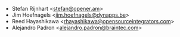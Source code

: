 - Stefan Rijnhart \<<stefan@opener.am>\>
- Jim Hoefnagels \<<jim.hoefnagels@dynapps.be>\>
- Reed Hayashikawa \<<rhayashikawa@opensourceintegrators.com>\>
- Alejandro Padron \<<alejandro.padron@braintec.com>\>
